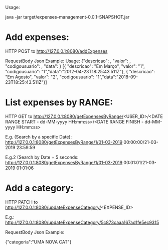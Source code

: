 Usage:

java -jar target/expenses-management-0.0.1-SNAPSHOT.jar

Add expenses:
================

HTTP POST to http://127.0.0.1:8080/addExpenses


RequestBody Json Example:
Usage: {"descricao": <String>, "valor": <american double> , "codigousuario": <number>, "data": <UTC Date Time>}
[{ "descricao": "Em Março", "valor": "1", "codigousuario": "1","data":"2012-04-23T18:25:43.511Z"},
 { "descricao": "Em Agosto", "valor": "2", "codigousuario": "1","data":"2018-09-23T18:25:43.511Z"}]

List expenses by RANGE:
=========================

HTTP GET to http://127.0.0.1:8080/getExpensesByRange/<USER_ID>/<DATE RANGE START - dd-MM-yyyy HH:mm:ss>/<DATE RANGE FINISH - dd-MM-yyyy HH:mm:ss>

E.g. (Search by a specific Date):
http://127.0.0.1:8080/getExpensesByRange/1/01-03-2019 00:00:00/21-03-2019 23:59:59

E.g.2 (Search by Date + 5 seconds:
http://127.0.0.1:8080/getExpensesByRange/1/01-03-2019 00:01:01/21-03-2019 01:01:06

Add a category:
=================

HTTP PATCH to http://127.0.0.1:8080/updateExpenseCategory/<EXPENSE_ID>

E.g.: http://127.0.0.1:8080/updateExpenseCategory/5c873caaa167ad1fe5ec9315

RequestBody Json Example:

{"categoria":"UMA NOVA CAT"}

